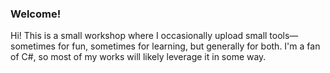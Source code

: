 ### Welcome!

Hi! This is a small workshop where I occasionally upload small tools—sometimes for fun, sometimes for learning, but generally for both. I'm a fan of C#, so most of my works will likely leverage it in some way.
